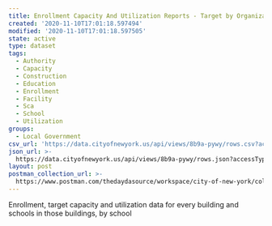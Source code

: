 ```yaml
---
title: Enrollment Capacity And Utilization Reports - Target by Organization
created: '2020-11-10T17:01:18.597494'
modified: '2020-11-10T17:01:18.597505'
state: active
type: dataset
tags:
  - Authority
  - Capacity
  - Construction
  - Education
  - Enrollment
  - Facility
  - Sca
  - School
  - Utilization
groups:
  - Local Government
csv_url: 'https://data.cityofnewyork.us/api/views/8b9a-pywy/rows.csv?accessType=DOWNLOAD'
json_url: >-
  https://data.cityofnewyork.us/api/views/8b9a-pywy/rows.json?accessType=DOWNLOAD
layout: post
postman_collection_url: >-
  https://www.postman.com/thedaydasource/workspace/city-of-new-york/collection/15909983-d6ca46d1-b8d5-46c8-8e8f-5d53779b15f6
---
```

Enrollment, target capacity and utilization data for every building and schools in those buildings, by school
